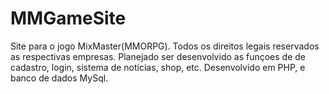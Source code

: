 # MMGameSite
Site para o jogo MixMaster(MMORPG). Todos os direitos legais reservados as respectivas empresas. 
Planejado ser desenvolvido as funçoes de de cadastro, login, sistema de noticias, shop, etc. Desenvolvido em PHP, e banco de dados MySql.
